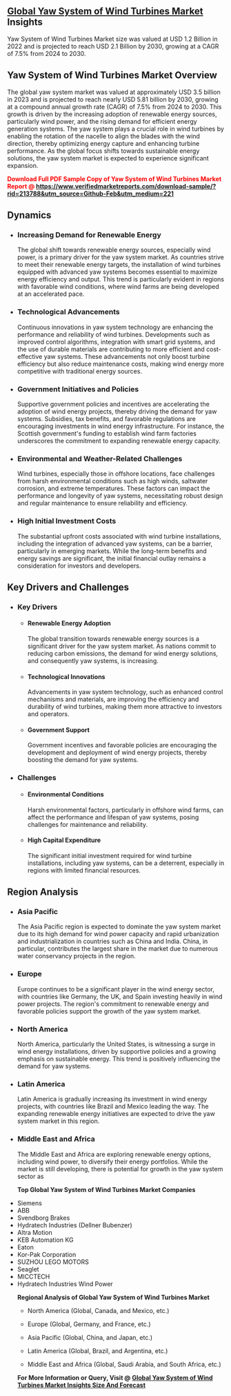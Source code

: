 <h2><a href="https://www.verifiedmarketreports.com/download-sample/?rid=213788&amp;utm_source=Github&amp;utm_medium=221" target="_blank">Global Yaw System of Wind Turbines Market</a> Insights</h2><p>Yaw System of Wind Turbines Market size was valued at USD 1.2 Billion in 2022 and is projected to reach USD 2.1 Billion by 2030, growing at a CAGR of 7.5% from 2024 to 2030.</p><p> <h2>Yaw System of Wind Turbines Market Overview</h2> <p>The global yaw system market was valued at approximately USD 3.5 billion in 2023 and is projected to reach nearly USD 5.81 billion by 2030, growing at a compound annual growth rate (CAGR) of 7.5% from 2024 to 2030. This growth is driven by the increasing adoption of renewable energy sources, particularly wind power, and the rising demand for efficient energy generation systems. The yaw system plays a crucial role in wind turbines by enabling the rotation of the nacelle to align the blades with the wind direction, thereby optimizing energy capture and enhancing turbine performance. As the global focus shifts towards sustainable energy solutions, the yaw system market is expected to experience significant expansion. </p> <p><strong><p><span class=""><span style="color: #ff0000;"><strong>Download Full PDF Sample Copy of Yaw System of Wind Turbines Market Report</strong> @ </span><a href="https://www.verifiedmarketreports.com/download-sample/?rid=213788&amp;utm_source=Github-Feb&amp;utm_medium=221" target="_blank">https://www.verifiedmarketreports.com/download-sample/?rid=213788&amp;utm_source=Github-Feb&amp;utm_medium=221</a></span></p></strong></p> <h2>Dynamics</h2> <ul> <li><h3>Increasing Demand for Renewable Energy</h3> <p>The global shift towards renewable energy sources, especially wind power, is a primary driver for the yaw system market. As countries strive to meet their renewable energy targets, the installation of wind turbines equipped with advanced yaw systems becomes essential to maximize energy efficiency and output. This trend is particularly evident in regions with favorable wind conditions, where wind farms are being developed at an accelerated pace. </p> </li> <li><h3>Technological Advancements</h3> <p>Continuous innovations in yaw system technology are enhancing the performance and reliability of wind turbines. Developments such as improved control algorithms, integration with smart grid systems, and the use of durable materials are contributing to more efficient and cost-effective yaw systems. These advancements not only boost turbine efficiency but also reduce maintenance costs, making wind energy more competitive with traditional energy sources. </p> </li> <li><h3>Government Initiatives and Policies</h3> <p>Supportive government policies and incentives are accelerating the adoption of wind energy projects, thereby driving the demand for yaw systems. Subsidies, tax benefits, and favorable regulations are encouraging investments in wind energy infrastructure. For instance, the Scottish government's funding to establish wind farm factories underscores the commitment to expanding renewable energy capacity. </p> </li> <li><h3>Environmental and Weather-Related Challenges</h3> <p>Wind turbines, especially those in offshore locations, face challenges from harsh environmental conditions such as high winds, saltwater corrosion, and extreme temperatures. These factors can impact the performance and longevity of yaw systems, necessitating robust design and regular maintenance to ensure reliability and efficiency. </p> </li> <li><h3>High Initial Investment Costs</h3> <p>The substantial upfront costs associated with wind turbine installations, including the integration of advanced yaw systems, can be a barrier, particularly in emerging markets. While the long-term benefits and energy savings are significant, the initial financial outlay remains a consideration for investors and developers. </p> </li> </ul> <h2>Key Drivers and Challenges</h2> <ul> <li><h3>Key Drivers</h3> <ul> <li><h4>Renewable Energy Adoption</h4> <p>The global transition towards renewable energy sources is a significant driver for the yaw system market. As nations commit to reducing carbon emissions, the demand for wind energy solutions, and consequently yaw systems, is increasing. </p> </li> <li><h4>Technological Innovations</h4> <p>Advancements in yaw system technology, such as enhanced control mechanisms and materials, are improving the efficiency and durability of wind turbines, making them more attractive to investors and operators. </p> </li> <li><h4>Government Support</h4> <p>Government incentives and favorable policies are encouraging the development and deployment of wind energy projects, thereby boosting the demand for yaw systems. </p> </li> </ul> </li> <li><h3>Challenges</h3> <ul> <li><h4>Environmental Conditions</h4> <p>Harsh environmental factors, particularly in offshore wind farms, can affect the performance and lifespan of yaw systems, posing challenges for maintenance and reliability. </p> </li> <li><h4>High Capital Expenditure</h4> <p>The significant initial investment required for wind turbine installations, including yaw systems, can be a deterrent, especially in regions with limited financial resources. </p> </li> </ul> </li> </ul> <h2>Region Analysis</h2> <ul> <li><h3>Asia Pacific</h3> <p>The Asia Pacific region is expected to dominate the yaw system market due to its high demand for wind power capacity and rapid urbanization and industrialization in countries such as China and India. China, in particular, contributes the largest share in the market due to numerous water conservancy projects in the region. </p> </li> <li><h3>Europe</h3> <p>Europe continues to be a significant player in the wind energy sector, with countries like Germany, the UK, and Spain investing heavily in wind power projects. The region's commitment to renewable energy and favorable policies support the growth of the yaw system market. </p> </li> <li><h3>North America</h3> <p>North America, particularly the United States, is witnessing a surge in wind energy installations, driven by supportive policies and a growing emphasis on sustainable energy. This trend is positively influencing the demand for yaw systems. </p> </li> <li><h3>Latin America</h3> <p>Latin America is gradually increasing its investment in wind energy projects, with countries like Brazil and Mexico leading the way. The expanding renewable energy initiatives are expected to drive the yaw system market in this region. </p> </li> <li><h3>Middle East and Africa</h3> <p>The Middle East and Africa are exploring renewable energy options, including wind power, to diversify their energy portfolios. While the market is still developing, there is potential for growth in the yaw system sector as</p><p><strong>Top Global Yaw System of Wind Turbines Market Companies</strong></p><div data-test-id=""><p><li>Siemens</li><li> ABB</li><li> Svendborg Brakes</li><li> Hydratech Industries (Dellner Bubenzer)</li><li> Altra Motion</li><li> KEB Automation KG</li><li> Eaton</li><li> Kor-Pak Corporation</li><li> SUZHOU LEGO MOTORS</li><li> Seaglet</li><li> MICCTECH</li><li> Hydratech Industries Wind Power</li></p><div><strong>Regional Analysis of&nbsp;Global Yaw System of Wind Turbines Market</strong></div><ul><li dir="ltr"><p dir="ltr">North America&nbsp;(Global, Canada, and Mexico, etc.)</p></li><li dir="ltr"><p dir="ltr">Europe (Global, Germany, and France, etc.)</p></li><li dir="ltr"><p dir="ltr">Asia Pacific&nbsp;(Global, China, and Japan, etc.)</p></li><li dir="ltr"><p dir="ltr">Latin America&nbsp;(Global, Brazil, and Argentina, etc.)</p></li><li dir="ltr">Middle East and Africa&nbsp;(Global, Saudi Arabia, and South Africa, etc.)</li></ul><p><strong>For More Information or Query, Visit @&nbsp;</strong><strong><a href="https://www.verifiedmarketreports.com/product/yaw-system-of-wind-turbines-market/?utm_source=Github&amp;utm_medium=221" target="_blank">Global Yaw System of Wind Turbines Market Insights Size And Forecast</a></strong></p></div>
